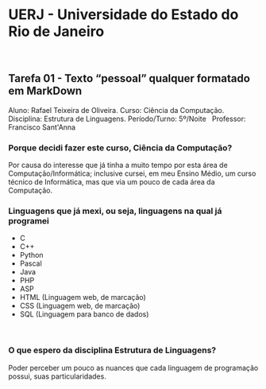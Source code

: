 # UERJ - Universidade do Estado do Rio de Janeiro
&nbsp;
## Tarefa 01 - Texto “pessoal” qualquer formatado em MarkDown

Aluno: Rafael Teixeira de Oliveira.
Curso: Ciência da Computação.
Disciplina: Estrutura de Linguagens.
Período/Turno: 5º/Noite &nbsp;
Professor: Francisco Sant'Anna

### Porque decidi fazer este curso, Ciência da Computação?
Por causa do interesse que já tinha a muito tempo por esta área de Computação/Informática; inclusive cursei, em meu Ensino Médio, um curso técnico de Informática, mas que via um pouco de cada área da Computação.
&nbsp;
### Linguagens que já mexi, ou seja, linguagens na qual já programei
* C
* C++
* Python
* Pascal
* Java
* PHP
* ASP
* HTML (Linguagem web, de marcação)
* CSS (Linguagem web, de marcação)
* SQL (Linguagem para banco de dados)

&nbsp;
### O que espero da disciplina Estrutura de Linguagens?

Poder perceber um pouco as nuances que cada linguagem de programação possui, suas particularidades.
